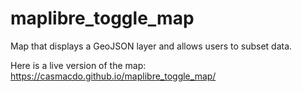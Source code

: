 # maplibre_toggle_map
Map that displays a GeoJSON layer and allows users to subset data.

Here is a live version of the map: https://casmacdo.github.io/maplibre_toggle_map/
